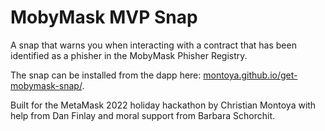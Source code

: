 # MobyMask MVP Snap

A snap that warns you when interacting with a contract that has been identified as a phisher in the MobyMask Phisher Registry.

The snap can be installed from the dapp here: [montoya.github.io/get-mobymask-snap/](https://montoya.github.io/get-mobymask-snap/).

Built for the MetaMask 2022 holiday hackathon by Christian Montoya with help from Dan Finlay and moral support from Barbara Schorchit.
